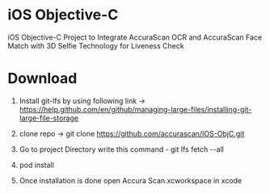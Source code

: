 # iOS Objective-C 
iOS Objective-C Project to Integrate AccuraScan OCR and AccuraScan Face Match with 3D Selfie Technology for Liveness Check

# Download

1. Install git-lfs by using following link -> https://help.github.com/en/github/managing-large-files/installing-git-large-file-storage

2. clone repo -> git clone https://github.com/accurascan/IOS-ObjC.git

3. Go to project Directory write this command - git lfs fetch --all

4. pod install

5. Once installation is done open Accura Scan.xcworkspace in xcode
